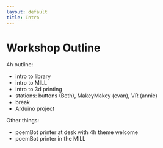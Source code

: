 ```yaml
---
layout: default
title: Intro
---
```


# Workshop Outline 

4h outline:
- intro to library
- intro to MILL
- intro to 3d printing
- stations: buttons (Beth), MakeyMakey (evan), VR (annie)
- break
- Arduino project


Other things:

- poemBot printer at desk with 4h theme welcome
- poemBot printer in the MILL
